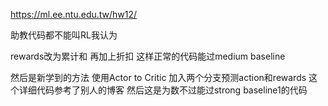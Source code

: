 https://ml.ee.ntu.edu.tw/hw12/  

助教代码都不能叫RL我认为

rewards改为累计和 再加上折扣  这样正常的代码能过medium baseline

然后是新学到的方法  使用Actor to Critic  加入两个分支预测action和rewards  这个详细代码参考了别人的博客  然后这是为数不过能过strong baseline1的代码
